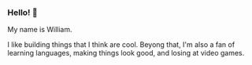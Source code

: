 ### Hello! 👋

My name is William.

I like building things that I think are cool. Beyong that, I'm also a fan of learning languages, making things look good, and losing at video games.
